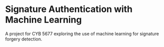 # Signature Authentication with Machine Learning
A project for CYB 5677 exploring the use of machine learning for signature forgery detection.
